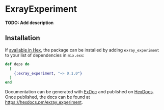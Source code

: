 # ExrayExperiment

**TODO: Add description**

## Installation

If [available in Hex](https://hex.pm/docs/publish), the package can be installed
by adding `exray_experiment` to your list of dependencies in `mix.exs`:

```elixir
def deps do
  [
    {:exray_experiment, "~> 0.1.0"}
  ]
end
```

Documentation can be generated with [ExDoc](https://github.com/elixir-lang/ex_doc)
and published on [HexDocs](https://hexdocs.pm). Once published, the docs can
be found at <https://hexdocs.pm/exray_experiment>.

